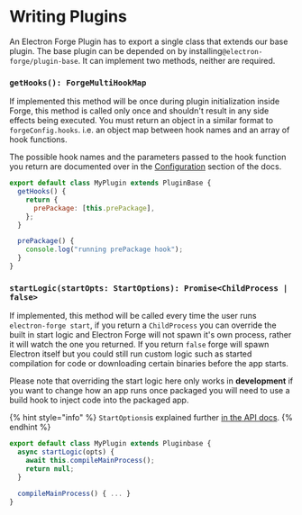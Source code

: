 # Writing Plugins

An Electron Forge Plugin has to export a single class that extends our base plugin. The base plugin can be depended on by installing`@electron-forge/plugin-base`. It can implement two methods, neither are required.

### `getHooks(): ForgeMultiHookMap`

If implemented this method will be once during plugin initialization inside Forge, this method is called only once and shouldn't result in any side effects being executed. You must return an object in a similar format to `forgeConfig.hooks`. i.e. an object map between hook names and an array of hook functions.

The possible hook names and the parameters passed to the hook function you return are documented over in the [Configuration](../../configuration.md) section of the docs.

```javascript
export default class MyPlugin extends PluginBase {
  getHooks() {
    return {
      prePackage: [this.prePackage],
    };
  }

  prePackage() {
    console.log("running prePackage hook");
  }
}
```

### `startLogic(startOpts: StartOptions): Promise<ChildProcess | false>`

If implemented, this method will be called every time the user runs `electron-forge start`, if you return a `ChildProcess` you can override the built in start logic and Electron Forge will not spawn it's own process, rather it will watch the one you returned. If you return `false` forge will spawn Electron itself but you could still run custom logic such as started compilation for code or downloading certain binaries before the app starts.

Please note that overriding the start logic here only works in **development** if you want to change how an app runs once packaged you will need to use a build hook to inject code into the packaged app.

{% hint style="info" %}
`StartOptions`is explained further [in the API docs](https://js.electronforge.io/interfaces/_electron_forge_shared_types.StartOptions.html).
{% endhint %}

```javascript
export default class MyPlugin extends Pluginbase {
  async startLogic(opts) {
    await this.compileMainProcess();
    return null;
  }

  compileMainProcess() { ... }
}
```
